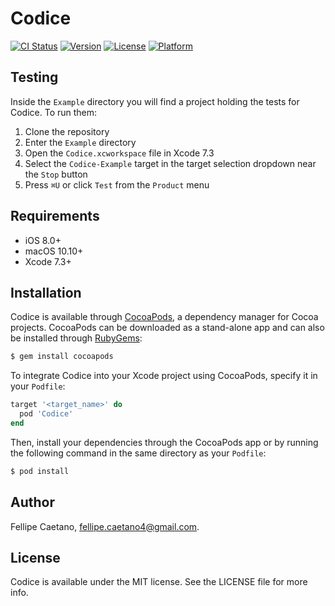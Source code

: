 # Codice

[![CI Status](http://img.shields.io/travis/fellipecaetano/Codice.svg?style=flat)](https://travis-ci.org/fellipecaetano/Codice)
[![Version](https://img.shields.io/cocoapods/v/Codice.svg?style=flat)](http://cocoapods.org/pods/Codice)
[![License](https://img.shields.io/cocoapods/l/Codice.svg?style=flat)](http://cocoapods.org/pods/Codice)
[![Platform](https://img.shields.io/cocoapods/p/Codice.svg?style=flat)](http://cocoapods.org/pods/Codice)

## Testing

Inside the `Example` directory you will find a project holding the tests for Codice. To run them:

1. Clone the repository
2. Enter the `Example` directory
3. Open the `Codice.xcworkspace` file in Xcode 7.3
4. Select the `Codice-Example` target in the target selection dropdown near the `Stop` button
5. Press `⌘U` or click `Test` from the `Product` menu

## Requirements

- iOS 8.0+
- macOS 10.10+
- Xcode 7.3+

## Installation

Codice is available through [CocoaPods](http://cocoapods.org), a dependency manager for Cocoa projects. CocoaPods can be downloaded as a stand-alone app and can also be installed through [RubyGems](https://rubygems.org/):

```bash
$ gem install cocoapods
```

To integrate Codice into your Xcode project using CocoaPods, specify it in your `Podfile`:

```ruby
target '<target_name>' do
  pod 'Codice'
end
```

Then, install your dependencies through the CocoaPods app or by running the following command in the same directory as your `Podfile`:

```bash
$ pod install
```

## Author

Fellipe Caetano, fellipe.caetano4@gmail.com.

## License

Codice is available under the MIT license. See the LICENSE file for more info.
